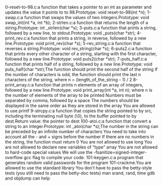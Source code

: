 0-reset-to-98.c:a function that takes a pointer to an int as parameter and updates the value it points to to 98.Prototype: void reset-to-98(int *n);
1-swap.c:a function that swaps the values of two integers.Prototype: void swap_int(int *a, int *b);
2-strlen.c:a function that returns the length of a string.Prototype: int _strlen(char *s);
3-puts.c:a function that prints a string, followed by a new line, to stdout.Prototype: void _puts(char *str);
4-print_rev.c:a function that prints a string, in reverse, followed by a new line.Prototype: void print_rev(char *s);
5-rev_string.c:a function that reverses a string.Prototype: void rev_string(char *s);
6-puts2.c:a function that prints every other character of a string, starting with the first character, followed by a new line.Prototype: void puts2(char *str);
7-puts_half.c:a function that prints half of a string, followed by a new line.Prototype: void puts_half(char *str);The function should print the second half of the string If the number of characters is odd, the function should print the last n characters of the string, where n = (length_of_the_string - 1) / 2
8-print_array.c:a function that prints n elements of an array of integers, followed by a new line.Prototype: void print_array(int *a, int n); where n is the number of elements of the array to be printed Numbers must be separated by comma, followed by a space The numbers should be displayed in the same order as they are stored in the array You are allowed to use printf
9-strcpy.c:a function that copies the string pointed to by src, including the terminating null byte (\0), to the buffer pointed to by dest.Return value: the pointer to dest
100-atoi.c:a function that convert a string to an integer.Prototype: int _atoi(char *s);The number in the string can be preceded by an infinite number of characters You need to take into account all the - and + signs before the number If there are no numbers in the string, the function must return 0 You are not allowed to use long You are not allowed to declare new variables of “type” array You are not allowed to hard-code special values We will use the -fsanitize=signed-integer-overflow gcc flag to compile your code.
101-keygen.c:a program that generates random valid passwords for the program 101-crackme.You are allowed to use the standard library You don’t have to pass the betty-style tests (you still need to pass the betty-doc tests) man srand, rand, time gdb and objdump can help
